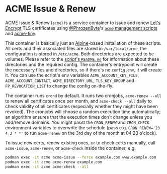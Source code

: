 ACME Issue & Renew
==================

ACME Issue & Renew (`acme`) is a service container to issue and renew
[Let's Encrypt][1] TLS certificates using [@PhrozenByte][2]'s
[`acme` management scripts][3] and [acme-tiny][4].

This container is basically just an [Alpine][5]-based installation of these
scripts. All certs and their associated files are stored in `/var/local/acme`,
the configuration is stored in `/etc/acme`. Both directories are expected to be
volumes. Please refer to the [script's `README.md`][3] for information about
these directories and the required config. The container's entrypoint will
create the necessary files and directories, so if there's no `config.env`, it
will create it. You can use the script's env variables `ACME_ACCOUNT_KEY_FILE`,
`ACME_ACCOUNT_CONTACT`, `ACME_DIRECTORY_URL`, `TLS_KEY_GROUP` and
`FP_REVOCATION_LIST` to change the config on-the-fly.

The container runs `crond` by default. It runs two cronjobs, `acme-renew --all`
to renew all certificates once per month, and `acme-check --all` daily to check
validity of all certificates (especially whether they might have been revoked).
The cronjobs will choose a random execution time automatically; an algorithm
ensures that the execution times don't change unless you add/remove domains.
You might passt the `CRON_RENEW` and `CRON_CHECK` environment variables to
overwrite the schedule (pass e.g. `CRON_RENEW='23 4 3 * *'` to run `acme-renew`
on the 3rd day of the month at 04:23 o'clock).

To issue new certs, renew existing ones, or to check certs manually, call
`acme-issue`, `acme-renew`, or `acme-check` inside the container, e.g.

```sh
podman exec -it acme acme-issue --force example.com www.example.com
podman exec -it acme acme-renew example.com
podman exec -it acme acme-check --all
```

[1]: https://letsencrypt.org/
[2]: https://github.com/PhrozenByte
[3]: https://github.com/PhrozenByte/acme
[4]: https://github.com/diafygi/acme-tiny
[5]: https://alpinelinux.org/
